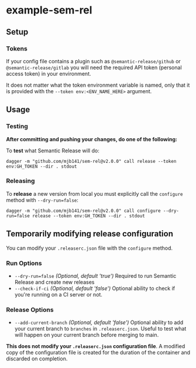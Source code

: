# example-sem-rel

## Setup

### Tokens

If your config file contains a plugin such as `@semantic-release/github` or `@semantic-release/gitlab` you will need the required API token (personal access token) in your environment.

It does not matter what the token environment variable is named, only that it is provided with the `--token env:<ENV_NAME_HERE>` argument.

## Usage

### Testing

**After committing and pushing your changes, do one of the following:**

To **test** what Semantic Release will do:

`dagger -m "github.com/mjb141/sem-rel@v2.0.0" call release --token env:GH_TOKEN --dir . stdout`

### Releasing

To **release** a new version from local you must explicitly call the `configure` method with `--dry-run=false`:

`dagger -m "github.com/mjb141/sem-rel@v2.0.0" call configure --dry-run=false release --token env:GH_TOKEN --dir . stdout`

## Temporarily modifying release configuration

You can modify your `.releaserc.json` file with the `configure` method.

### Run Options

- `--dry-run=false` *(Optional, default 'true')* Required to run Semantic Release and create new releases
- `--check-if-ci` *(Optional, default 'false')* Optional ability to check if you're running on a CI server or not.

### Release Options

- `--add-current-branch` *(Optional, default 'false')* Optional ability to add your current branch to `branches` in `.releaserc.json`. Useful to test what will happen on your current branch before merging to main.

**This does not modify your `.releaserc.json` configuration file**. A modified copy of the configuration file is created for the duration of the container and discarded on completion.
